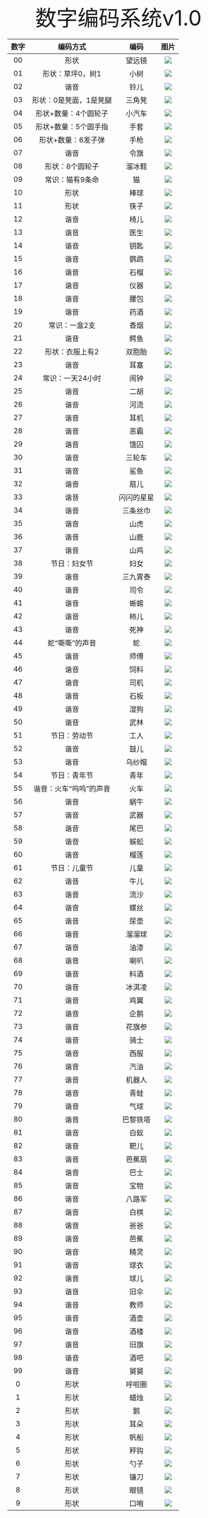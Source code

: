 <center><font size="20" weight="100">数字编码系统v1.0</font></center>


| 数字 |        编码方式        |    编码    |                             图片                             |
| :--: | :--------------------: | :--------: | :----------------------------------------------------------: |
|  00  |          形状          |   望远镜   |  ![](../../MarkdownImgs/学习笔记/数字编码系统/00望远镜.png)  |
|  01  |    形状：草坪0，树1    |    小树    |   ![](../../MarkdownImgs/学习笔记/数字编码系统/01小树.png)   |
|  02  |          谐音          |    铃儿    |   ![](../../MarkdownImgs/学习笔记/数字编码系统/02铃儿.png)   |
|  03  | 形状：0是凳面，1是凳腿 |   三角凳   |  ![](../../MarkdownImgs/学习笔记/数字编码系统/03三角凳.png)  |
|  04  |  形状+数量：4个圆轮子  |   小汽车   |   ![](../../MarkdownImgs/学习笔记/数字编码系统/04轿车.png)   |
|  05  |  形状+数量：5个圆手指  |    手套    |   ![](../../MarkdownImgs/学习笔记/数字编码系统/05手套.png)   |
|  06  |   形状+数量：6发子弹   |    手枪    |   ![](../../MarkdownImgs/学习笔记/数字编码系统/06手枪.png)   |
|  07  |          谐音          |    令旗    |   ![](../../MarkdownImgs/学习笔记/数字编码系统/07令旗.png)   |
|  08  |    形状：8个圆轮子     |   溜冰鞋   |  ![](../../MarkdownImgs/学习笔记/数字编码系统/08溜冰鞋.png)  |
|  09  |    常识：猫有9条命     |     猫     |    ![](../../MarkdownImgs/学习笔记/数字编码系统/09猫.png)    |
|  10  |          形状          |    棒球    |   ![](../../MarkdownImgs/学习笔记/数字编码系统/10棒球.png)   |
|  11  |          形状          |    筷子    |   ![](../../MarkdownImgs/学习笔记/数字编码系统/11筷子.png)   |
|  12  |          谐音          |    椅儿    |   ![](../../MarkdownImgs/学习笔记/数字编码系统/12椅儿.png)   |
|  13  |          谐音          |    医生    |   ![](../../MarkdownImgs/学习笔记/数字编码系统/13医生.png)   |
|  14  |          谐音          |    钥匙    |   ![](../../MarkdownImgs/学习笔记/数字编码系统/14钥匙.png)   |
|  15  |          谐音          |    鹦鹉    |   ![](../../MarkdownImgs/学习笔记/数字编码系统/15鹦鹉.png)   |
|  16  |          谐音          |    石榴    |   ![](../../MarkdownImgs/学习笔记/数字编码系统/16石榴.png)   |
|  17  |          谐音          |    仪器    |   ![](../../MarkdownImgs/学习笔记/数字编码系统/17仪器.png)   |
|  18  |          谐音          |    腰包    |   ![](../../MarkdownImgs/学习笔记/数字编码系统/18腰包.png)   |
|  19  |          谐音          |    药酒    |   ![](../../MarkdownImgs/学习笔记/数字编码系统/19药酒.png)   |
|  20  |     常识：一盒2支      |    香烟    |   ![](../../MarkdownImgs/学习笔记/数字编码系统/20香烟.png)   |
|  21  |          谐音          |    鳄鱼    |   ![](../../MarkdownImgs/学习笔记/数字编码系统/21鳄鱼.png)   |
|  22  |    形状：衣服上有2     |   双胞胎   |  ![](../../MarkdownImgs/学习笔记/数字编码系统/22双胞胎.png)  |
|  23  |          谐音          |    耳塞    |   ![](../../MarkdownImgs/学习笔记/数字编码系统/23耳塞.png)   |
|  24  |    常识：一天24小时    |    闹钟    |   ![](../../MarkdownImgs/学习笔记/数字编码系统/24闹钟.png)   |
|  25  |          谐音          |    二胡    |   ![](../../MarkdownImgs/学习笔记/数字编码系统/25二胡.png)   |
|  26  |          谐音          |    河流    |   ![](../../MarkdownImgs/学习笔记/数字编码系统/26河流.png)   |
|  27  |          谐音          |    耳机    |   ![](../../MarkdownImgs/学习笔记/数字编码系统/27耳机.png)   |
|  28  |          谐音          |    恶霸    |   ![](../../MarkdownImgs/学习笔记/数字编码系统/28恶霸.png)   |
|  29  |          谐音          |    饿囚    |   ![](../../MarkdownImgs/学习笔记/数字编码系统/29饿囚.png)   |
|  30  |          谐音          |   三轮车   |  ![](../../MarkdownImgs/学习笔记/数字编码系统/30三轮车.png)  |
|  31  |          谐音          |    鲨鱼    |   ![](../../MarkdownImgs/学习笔记/数字编码系统/31鲨鱼.png)   |
|  32  |          谐音          |    扇儿    |   ![](../../MarkdownImgs/学习笔记/数字编码系统/32扇儿.png)   |
|  33  |          谐音          | 闪闪的星星 |   ![](../../MarkdownImgs/学习笔记/数字编码系统/33星星.png)   |
|  34  |          谐音          |  三条丝巾  |   ![](../../MarkdownImgs/学习笔记/数字编码系统/34三丝.png)   |
|  35  |          谐音          |    山虎    |   ![](../../MarkdownImgs/学习笔记/数字编码系统/35山虎.png)   |
|  36  |          谐音          |    山鹿    |   ![](../../MarkdownImgs/学习笔记/数字编码系统/36山鹿.png)   |
|  37  |          谐音          |    山鸡    |   ![](../../MarkdownImgs/学习笔记/数字编码系统/37山鸡.png)   |
|  38  |      节日：妇女节      |    妇女    |   ![](../../MarkdownImgs/学习笔记/数字编码系统/38妇女.png)   |
|  39  |          谐音          |  三九胃泰  | ![](../../MarkdownImgs/学习笔记/数字编码系统/39三九胃泰.png) |
|  40  |          谐音          |    司令    |   ![](../../MarkdownImgs/学习笔记/数字编码系统/40司令.png)   |
|  41  |          谐音          |    蜥蜴    |   ![](../../MarkdownImgs/学习笔记/数字编码系统/41蜥蜴.png)   |
|  42  |          谐音          |    柿儿    |   ![](../../MarkdownImgs/学习笔记/数字编码系统/42柿儿.png)   |
|  43  |          谐音          |    死神    |   ![](../../MarkdownImgs/学习笔记/数字编码系统/43死神.png)   |
|  44  |     蛇“嘶嘶”的声音     |     蛇     |    ![](../../MarkdownImgs/学习笔记/数字编码系统/44蛇.png)    |
|  45  |          谐音          |    师傅    |   ![](../../MarkdownImgs/学习笔记/数字编码系统/45师父.png)   |
|  46  |          谐音          |    饲料    |   ![](../../MarkdownImgs/学习笔记/数字编码系统/46饲料.png)   |
|  47  |          谐音          |    司机    |   ![](../../MarkdownImgs/学习笔记/数字编码系统/47司机.png)   |
|  48  |          谐音          |    石板    |   ![](../../MarkdownImgs/学习笔记/数字编码系统/48石板.png)   |
|  49  |          谐音          |    湿狗    |   ![](../../MarkdownImgs/学习笔记/数字编码系统/49湿狗.png)   |
|  50  |          谐音          |    武林    |   ![](../../MarkdownImgs/学习笔记/数字编码系统/50武林.png)   |
|  51  |      节日：劳动节      |    工人    |   ![](../../MarkdownImgs/学习笔记/数字编码系统/51工人.png)   |
|  52  |          谐音          |    鼓儿    |   ![](../../MarkdownImgs/学习笔记/数字编码系统/52鼓儿.png)   |
|  53  |          谐音          |   乌纱帽   |  ![](../../MarkdownImgs/学习笔记/数字编码系统/53乌纱帽.png)  |
|  54  |      节日：青年节      |    青年    |   ![](../../MarkdownImgs/学习笔记/数字编码系统/54青年.png)   |
|  55  | 谐音：火车“呜呜”的声音 |    火车    |   ![](../../MarkdownImgs/学习笔记/数字编码系统/55火车.png)   |
|  56  |          谐音          |    蜗牛    |   ![](../../MarkdownImgs/学习笔记/数字编码系统/56蜗牛.png)   |
|  57  |          谐音          |    武器    |   ![](../../MarkdownImgs/学习笔记/数字编码系统/57武器.png)   |
|  58  |          谐音          |    尾巴    |   ![](../../MarkdownImgs/学习笔记/数字编码系统/58尾巴.png)   |
|  59  |          谐音          |    蜈蚣    |   ![](../../MarkdownImgs/学习笔记/数字编码系统/59蜈蚣.png)   |
|  60  |          谐音          |    榴莲    |   ![](../../MarkdownImgs/学习笔记/数字编码系统/60榴莲.png)   |
|  61  |      节日：儿童节      |    儿童    |   ![](../../MarkdownImgs/学习笔记/数字编码系统/61儿童.png)   |
|  62  |          谐音          |    牛儿    |   ![](../../MarkdownImgs/学习笔记/数字编码系统/62牛儿.png)   |
|  63  |          谐音          |    流沙    |   ![](../../MarkdownImgs/学习笔记/数字编码系统/63流沙.png)   |
|  64  |          谐音          |    螺丝    |   ![](../../MarkdownImgs/学习笔记/数字编码系统/64螺丝.png)   |
|  65  |          谐音          |    尿壶    |   ![](../../MarkdownImgs/学习笔记/数字编码系统/65尿壶.png)   |
|  66  |          谐音          |   溜溜球   |  ![](../../MarkdownImgs/学习笔记/数字编码系统/66溜溜球.png)  |
|  67  |          谐音          |    油漆    |   ![](../../MarkdownImgs/学习笔记/数字编码系统/67油漆.png)   |
|  68  |          谐音          |    喇叭    |   ![](../../MarkdownImgs/学习笔记/数字编码系统/68喇叭.png)   |
|  69  |          谐音          |    料酒    |   ![](../../MarkdownImgs/学习笔记/数字编码系统/69料酒.png)   |
|  70  |          谐音          |   冰淇凌   |  ![](../../MarkdownImgs/学习笔记/数字编码系统/70冰淇淋.png)  |
|  71  |          谐音          |    鸡翼    |   ![](../../MarkdownImgs/学习笔记/数字编码系统/71鸡翅.png)   |
|  72  |          谐音          |    企鹅    |   ![](../../MarkdownImgs/学习笔记/数字编码系统/72企鹅.png)   |
|  73  |          谐音          |   花旗参   |  ![](../../MarkdownImgs/学习笔记/数字编码系统/73花旗参.png)  |
|  74  |          谐音          |    骑士    |   ![](../../MarkdownImgs/学习笔记/数字编码系统/74骑士.png)   |
|  75  |          谐音          |    西服    |   ![](../../MarkdownImgs/学习笔记/数字编码系统/75西服.png)   |
|  76  |          谐音          |    汽油    |   ![](../../MarkdownImgs/学习笔记/数字编码系统/76汽油.png)   |
|  77  |          谐音          |   机器人   |  ![](../../MarkdownImgs/学习笔记/数字编码系统/77机器人.png)  |
|  78  |          谐音          |    青蛙    |   ![](../../MarkdownImgs/学习笔记/数字编码系统/78青蛙.png)   |
|  79  |          谐音          |    气球    |   ![](../../MarkdownImgs/学习笔记/数字编码系统/79气球.png)   |
|  80  |          谐音          |  巴黎铁塔  | ![](../../MarkdownImgs/学习笔记/数字编码系统/80巴黎铁塔.png) |
|  81  |          谐音          |    白蚁    |   ![](../../MarkdownImgs/学习笔记/数字编码系统/81白蚁.png)   |
|  82  |          谐音          |    靶儿    |   ![](../../MarkdownImgs/学习笔记/数字编码系统/82靶儿.png)   |
|  83  |          谐音          |   芭蕉扇   |  ![](../../MarkdownImgs/学习笔记/数字编码系统/83芭蕉扇.png)  |
|  84  |          谐音          |    巴士    |   ![](../../MarkdownImgs/学习笔记/数字编码系统/84巴士.png)   |
|  85  |          谐音          |    宝物    |   ![](../../MarkdownImgs/学习笔记/数字编码系统/85宝物.png)   |
|  86  |          谐音          |   八路军   |   ![](../../MarkdownImgs/学习笔记/数字编码系统/86八路.png)   |
|  87  |          谐音          |    白棋    |   ![](../../MarkdownImgs/学习笔记/数字编码系统/87白棋.png)   |
|  88  |          谐音          |    爸爸    |   ![](../../MarkdownImgs/学习笔记/数字编码系统/88爸爸.png)   |
|  89  |          谐音          |    芭蕉    |   ![](../../MarkdownImgs/学习笔记/数字编码系统/89芭蕉.png)   |
|  90  |          谐音          |    精灵    |   ![](../../MarkdownImgs/学习笔记/数字编码系统/90精灵.png)   |
|  91  |          谐音          |    球衣    |   ![](../../MarkdownImgs/学习笔记/数字编码系统/91球衣.png)   |
|  92  |          谐音          |    球儿    |   ![](../../MarkdownImgs/学习笔记/数字编码系统/92球儿.png)   |
|  93  |          谐音          |    旧伞    |   ![](../../MarkdownImgs/学习笔记/数字编码系统/93旧伞.png)   |
|  94  |          谐音          |    教师    |   ![](../../MarkdownImgs/学习笔记/数字编码系统/94教师.png)   |
|  95  |          谐音          |    酒壶    |   ![](../../MarkdownImgs/学习笔记/数字编码系统/95酒壶.png)   |
|  96  |          谐音          |    酒楼    |   ![](../../MarkdownImgs/学习笔记/数字编码系统/96酒楼.png)   |
|  97  |          谐音          |    旧旗    |   ![](../../MarkdownImgs/学习笔记/数字编码系统/97旧旗.png)   |
|  98  |          谐音          |    酒吧    |   ![](../../MarkdownImgs/学习笔记/数字编码系统/98酒吧.png)   |
|  99  |          谐音          |    舅舅    |   ![](../../MarkdownImgs/学习笔记/数字编码系统/99舅舅.png)   |
|  0   |          形状          |   呼啦圈   |  ![](../../MarkdownImgs/学习笔记/数字编码系统/0呼啦圈.png)   |
|  1   |          形状          |    蜡烛    |   ![](../../MarkdownImgs/学习笔记/数字编码系统/1蜡烛.png)    |
|  2   |          形状          |     鹅     |    ![](../../MarkdownImgs/学习笔记/数字编码系统/2鹅.png)     |
|  3   |          形状          |    耳朵    |   ![](../../MarkdownImgs/学习笔记/数字编码系统/3耳朵.png)    |
|  4   |          形状          |    帆船    |   ![](../../MarkdownImgs/学习笔记/数字编码系统/4帆船.png)    |
|  5   |          形状          |    秤钩    |   ![](../../MarkdownImgs/学习笔记/数字编码系统/5称钩.png)    |
|  6   |          形状          |    勺子    |   ![](../../MarkdownImgs/学习笔记/数字编码系统/6勺子.png)    |
|  7   |          形状          |    镰刀    |   ![](../../MarkdownImgs/学习笔记/数字编码系统/7镰刀.png)    |
|  8   |          形状          |    眼镜    |   ![](../../MarkdownImgs/学习笔记/数字编码系统/8眼镜.png)    |
|  9   |          形状          |    口哨    |   ![](../../MarkdownImgs/学习笔记/数字编码系统/9哨子.png)    |




